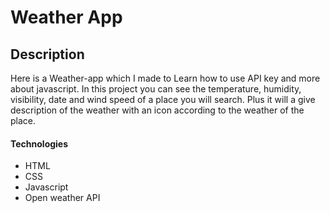 # Weather App
## Description

Here is a Weather-app which I made to Learn how to use API key and more about javascript. In this project you can see the temperature, humidity, visibility, date and wind speed of a place you will search. Plus it will a give description of the weather with an icon according to the weather of the place.


#### Technologies

- HTML
- CSS
- Javascript
- Open weather API